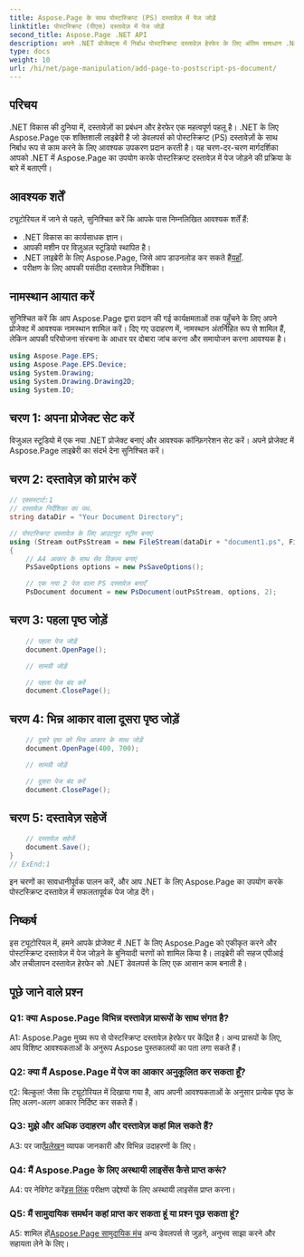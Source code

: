 ```yaml
---
title: Aspose.Page के साथ पोस्टस्क्रिप्ट (PS) दस्तावेज़ में पेज जोड़ें
linktitle: पोस्टस्क्रिप्ट (पीएस) दस्तावेज़ में पेज जोड़ें
second_title: Aspose.Page .NET API
description: अपने .NET प्रोजेक्ट्स में निर्बाध पोस्टस्क्रिप्ट दस्तावेज़ हेरफेर के लिए अंतिम समाधान .NET के लिए Aspose.Page का अन्वेषण करें।
type: docs
weight: 10
url: /hi/net/page-manipulation/add-page-to-postscript-ps-document/
---
```

## परिचय

.NET विकास की दुनिया में, दस्तावेज़ों का प्रबंधन और हेरफेर एक महत्वपूर्ण पहलू है। .NET के लिए Aspose.Page एक शक्तिशाली लाइब्रेरी है जो डेवलपर्स को पोस्टस्क्रिप्ट (PS) दस्तावेज़ों के साथ निर्बाध रूप से काम करने के लिए आवश्यक उपकरण प्रदान करती है। यह चरण-दर-चरण मार्गदर्शिका आपको .NET में Aspose.Page का उपयोग करके पोस्टस्क्रिप्ट दस्तावेज़ में पेज जोड़ने की प्रक्रिया के बारे में बताएगी।

## आवश्यक शर्तें

ट्यूटोरियल में जाने से पहले, सुनिश्चित करें कि आपके पास निम्नलिखित आवश्यक शर्तें हैं:

- .NET विकास का कार्यसाधक ज्ञान।
- आपकी मशीन पर विज़ुअल स्टूडियो स्थापित है।
-  .NET लाइब्रेरी के लिए Aspose.Page, जिसे आप डाउनलोड कर सकते हैं[यहाँ](https://releases.aspose.com/page/net/).
- परीक्षण के लिए आपकी पसंदीदा दस्तावेज़ निर्देशिका।

## नामस्थान आयात करें

सुनिश्चित करें कि आप Aspose.Page द्वारा प्रदान की गई कार्यक्षमताओं तक पहुँचने के लिए अपने प्रोजेक्ट में आवश्यक नामस्थान शामिल करें। दिए गए उदाहरण में, नामस्थान अंतर्निहित रूप से शामिल हैं, लेकिन आपकी परियोजना संरचना के आधार पर दोबारा जांच करना और समायोजन करना आवश्यक है।

```csharp
using Aspose.Page.EPS;
using Aspose.Page.EPS.Device;
using System.Drawing;
using System.Drawing.Drawing2D;
using System.IO;
```

## चरण 1: अपना प्रोजेक्ट सेट करें

विजुअल स्टूडियो में एक नया .NET प्रोजेक्ट बनाएं और आवश्यक कॉन्फ़िगरेशन सेट करें। अपने प्रोजेक्ट में Aspose.Page लाइब्रेरी का संदर्भ देना सुनिश्चित करें।

## चरण 2: दस्तावेज़ को प्रारंभ करें

```csharp
// एक्सस्टार्ट:1
// दस्तावेज़ निर्देशिका का पथ.
string dataDir = "Your Document Directory";

// पोस्टस्क्रिप्ट दस्तावेज़ के लिए आउटपुट स्ट्रीम बनाएं
using (Stream outPsStream = new FileStream(dataDir + "document1.ps", FileMode.Create))
{
    // A4 आकार के साथ सेव विकल्प बनाएं
    PsSaveOptions options = new PsSaveOptions();

    // एक नया 2 पेज वाला PS दस्तावेज़ बनाएँ
    PsDocument document = new PsDocument(outPsStream, options, 2);
```

## चरण 3: पहला पृष्ठ जोड़ें

```csharp
    // पहला पेज जोड़ें
    document.OpenPage();

    // सामग्री जोड़ें

    // पहला पेज बंद करें
    document.ClosePage();
```

## चरण 4: भिन्न आकार वाला दूसरा पृष्ठ जोड़ें

```csharp
    // दूसरे पृष्ठ को भिन्न आकार के साथ जोड़ें
    document.OpenPage(400, 700);

    // सामग्री जोड़ें

    // दूसरा पेज बंद करें
    document.ClosePage();
```

## चरण 5: दस्तावेज़ सहेजें

```csharp
    // दस्तावेज़ सहेजें
    document.Save();
}
// ExEnd:1
```

इन चरणों का सावधानीपूर्वक पालन करें, और आप .NET के लिए Aspose.Page का उपयोग करके पोस्टस्क्रिप्ट दस्तावेज़ में सफलतापूर्वक पेज जोड़ देंगे।

## निष्कर्ष

इस ट्यूटोरियल में, हमने आपके प्रोजेक्ट में .NET के लिए Aspose.Page को एकीकृत करने और पोस्टस्क्रिप्ट दस्तावेज़ में पेज जोड़ने के बुनियादी चरणों को शामिल किया है। लाइब्रेरी की सहज एपीआई और लचीलापन दस्तावेज़ हेरफेर को .NET डेवलपर्स के लिए एक आसान काम बनाती है।

## पूछे जाने वाले प्रश्न

### Q1: क्या Aspose.Page विभिन्न दस्तावेज़ प्रारूपों के साथ संगत है?

A1: Aspose.Page मुख्य रूप से पोस्टस्क्रिप्ट दस्तावेज़ हेरफेर पर केंद्रित है। अन्य प्रारूपों के लिए, आप विशिष्ट आवश्यकताओं के अनुरूप Aspose पुस्तकालयों का पता लगा सकते हैं।

### Q2: क्या मैं Aspose.Page में पेज का आकार अनुकूलित कर सकता हूँ?

ए2: बिल्कुल! जैसा कि ट्यूटोरियल में दिखाया गया है, आप अपनी आवश्यकताओं के अनुसार प्रत्येक पृष्ठ के लिए अलग-अलग आकार निर्दिष्ट कर सकते हैं।

### Q3: मुझे और अधिक उदाहरण और दस्तावेज़ कहां मिल सकते हैं?

 A3: पर जाएँ[प्रलेखन](https://reference.aspose.com/page/net/) व्यापक जानकारी और विभिन्न उदाहरणों के लिए।

### Q4: मैं Aspose.Page के लिए अस्थायी लाइसेंस कैसे प्राप्त करूं?

 A4: पर नेविगेट करें[इस लिंक](https://purchase.aspose.com/temporary-license/) परीक्षण उद्देश्यों के लिए अस्थायी लाइसेंस प्राप्त करना।

### Q5: मैं सामुदायिक समर्थन कहां प्राप्त कर सकता हूं या प्रश्न पूछ सकता हूं?

 A5: शामिल हों[Aspose.Page सामुदायिक मंच](https://forum.aspose.com/c/page/39) अन्य डेवलपर्स से जुड़ने, अनुभव साझा करने और सहायता लेने के लिए।